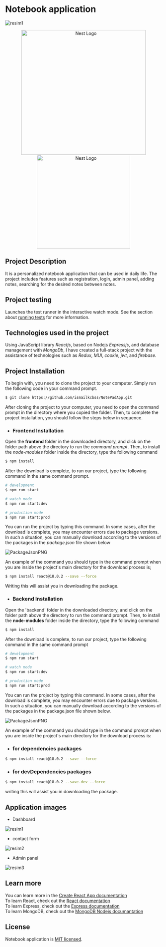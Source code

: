 # Notebook application

  ![resim1](https://github.com/ismailkcbss/NotePad-Front/blob/main/nodejspng.png?raw=true)


<p align="center">
  <a href="https://nodejs.org/en/docs" target="blank"><img src="https://github.com/ismailkcbss/NotePad-Front/blob/main/nodejspng.png?raw=true" width="400" alt="Nest Logo" /></a>
  <a href="https://legacy.reactjs.org/docs/getting-started.html" target="blank"><img src="https://github.com/ismailkcbss/NotePad-Front/blob/main/reactpng.png?raw=true" width="300" alt="Nest Logo" /></a>
</p>

## Project Description
It is a personalized notebook application that can be used in daily life. The project includes features such as registration, login, admin panel, adding notes, searching for the desired notes between notes.

## Project testing
Launches the test runner in the interactive watch mode.
See the section about [running tests](https://create-react-app.dev/docs/running-tests/) for more information.

## Technologies used in the project
Using JavaScript library *Reactjs*, based on Nodejs *Expressjs*, and database management with *MongoDb*, I have created a full-stack project with the assistance of technologies such as *Redux*, *MUI*, *cookie*, *jwt*, and *firebase*.

## Project Installation
To begin with, you need to clone the project to your computer. Simply run the following code in your command prompt.
```bash
$ git clone https://github.com/ismailkcbss/NotePadApp.git
```
After cloning the project to your computer, you need to open the command prompt in the directory where you copied the folder. Then, to complete the project installation, you should follow the steps below in sequence.

- ### Frontend Installation

Open the **frontend** folder in the downloaded directory, and click on the folder path above the directory to run the *command prompt*. Then, to install the *node-modules* folder inside the directory, type the following command

```bash
$ npm install
```

After the download is complete, to run our project, type the following command in the same command prompt.

```bash
# development
$ npm run start

# watch mode
$ npm run start:dev

# production mode
$ npm run start:prod
```

You can run the project by typing this command. In some cases, after the download is complete, you may encounter errors due to package versions. In such a situation, you can manually download according to the versions of the packages in the *package.json* file shown below

![PackageJsonPNG](https://github.com/ismailkcbss/NotePad-Front/blob/main/packagejson.png?raw=true)

An example of the command you should type in the command prompt when you are inside the project's main directory for the download process is;
```bash
$ npm install react@18.0.2 --save --force
```
Writing this will assist you in downloading the package.

- ### Backend Installation 

Open the 'backend' folder in the downloaded directory, and click on the folder path above the directory to run the command prompt. Then, to install the **node-modules** folder inside the directory, type the following command

```bash
$ npm install
```

After the download is complete, to run our project, type the following command in the same command prompt
```bash
# development
$ npm run start

# watch mode
$ npm run start:dev

# production mode
$ npm run start:prod
```

You can run the project by typing this command. In some cases, after the download is complete, you may encounter errors due to package versions. In such a situation, you can manually download according to the versions of the packages in the package.json file shown below.

![PackageJsonPNG](https://github.com/ismailkcbss/NotePad-Front/blob/main/packagejsonbackend.png?raw=true)

An example of the command you should type in the command prompt when you are inside the project's main directory for the download process is:

- ### for dependencies packages
```bash
$ npm install react@18.0.2 --save --force
```


- ### for devDependencies packages
```bash
$ npm install react@18.0.2 --save-dev --force
```
writing this will assist you in downloading the package.

## Application images

- Dashboard

![resim1](https://github.com/ismailkcbss/NotePad-Front/blob/main/notepad1.png?raw=true)

- contact form

![resim2](https://github.com/ismailkcbss/NotePad-Front/blob/main/notepadcontact.png?raw=true)

- Admin panel

![resim3](https://github.com/ismailkcbss/NotePad-Front/blob/main/notpadadmin.png?raw=true)


## Learn more

You can learn more in the [Create React App documentation](https://create-react-app.dev/docs/getting-started/) <br/>
To learn React, check out the [React documentation](https://react.dev/)<br/>
To learn Express, check out the [Express documentation](https://expressjs.com/)<br/>
To learn MongoDB, check out the [MongoDB Nodejs documantation](https://www.mongodb.com/docs/drivers/node/current/) <br/>

## License
Notebook application is [MIT licensed](LICENSE).

